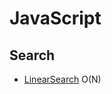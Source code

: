 # JavaScript

## Search
  * [LinearSearch](https://github.com/TheAlgorithms/Javascript/blob/master/src/Search/LinearSearch.js) O(N)